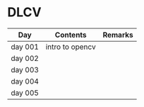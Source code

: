 # DLCV

| Day     | Contents        | Remarks |
| ------- | --------------- | ------- |
| day 001 | intro to opencv |         |
| day 002 |                 |         |
| day 003 |                 |         |
| day 004 |                 |         |
| day 005 |                 |         |